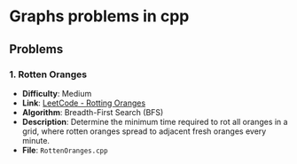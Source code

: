 # Graphs problems in cpp

## Problems

### 1. Rotten Oranges

- **Difficulty**: Medium
- **Link**: [LeetCode - Rotting Oranges](https://leetcode.com/problems/rotting-oranges/)
- **Algorithm**: Breadth-First Search (BFS)
- **Description**: Determine the minimum time required to rot all oranges in a grid, where rotten oranges spread to adjacent fresh oranges every minute.
- **File**: `RottenOranges.cpp`
